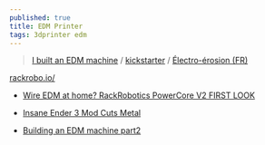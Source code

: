 ```yaml
---
published: true
title: EDM Printer
tags: 3dprinter edm
---
```

> [I built an EDM machine](https://www.youtube.com/watch?v=5CeCxkFVCdM&list=PLh9akXp2EH2ATO7fJ6EVeahKw5azFSTue&index=13) / [kickstarter](https://www.kickstarter.com/projects/rackrobotics/powercore-cut-through-solid-metal-with-edm?ref=ksr_email_creator_launch) / [Électro-érosion (FR)](https://fr.wikipedia.org/wiki/%C3%89lectro-%C3%A9rosion)

[rackrobo.io/](https://rackrobo.io/)
- [Wire EDM at home? RackRobotics PowerCore V2 FIRST LOOK](https://www.youtube.com/watch?v=YLF70yzrhWw)

- [Insane Ender 3 Mod Cuts Metal](https://www.youtube.com/watch?v=sN5v5NL24HE)

- [Building an EDM machine part2](https://www.youtube.com/watch?v=AQCpueMkZ6o)
